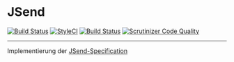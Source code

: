 # JSend

[![Build Status](https://travis-ci.org/demvsystems/jsend.svg?branch=master)](https://travis-ci.org/demvsystems/jsend)
[![StyleCI](https://styleci.io/repos/113172426/shield?branch=master)](https://styleci.io/repos/113172426)
[![Build Status](https://scrutinizer-ci.com/g/demvsystems/jsend/badges/build.png?b=master)](https://scrutinizer-ci.com/g/demvsystems/jsend/build-status/master)
[![Scrutinizer Code Quality](https://scrutinizer-ci.com/g/demvsystems/jsend/badges/quality-score.png?b=master)](https://scrutinizer-ci.com/g/demvsystems/jsend/?branch=master)

----

Implementierung der [JSend-Specification](https://labs.omniti.com/labs/jsend)
